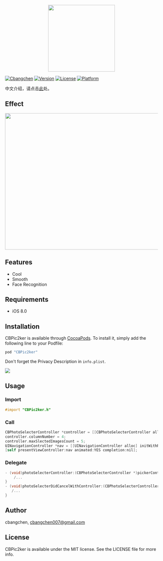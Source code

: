 <p align="center">
  <img src="http://ww1.sinaimg.cn/large/006tNbRwgy1fgfgm49j1yj30az0b5747.jpg" width="220" height="220"/>
</p>

[![Cbangchen](https://img.shields.io/badge/cbangchen-iOS-yellow.svg)](http://cbangchen.com)
[![Version](https://img.shields.io/cocoapods/v/CBPic2ker.svg?style=flat)](http://cocoapods.org/pods/CBPic2ker)
[![License](https://img.shields.io/cocoapods/l/CBPic2ker.svg?style=flat)](http://cocoapods.org/pods/CBPic2ker)
[![Platform](https://img.shields.io/cocoapods/p/CBPic2ker.svg?style=flat)](http://cocoapods.org/pods/CBPic2ker)

中文介绍，请点击[此](https://github.com/cbangchen/CBPic2ker/blob/master/README_CN.md)处。

## Effect

<p align="center">
  <img src="PhotoPickerInteraction.gif" width="600" height="450"/>
</p>

## Features

- Cool 
- Smooth 
- Face Recognition 

## Requirements 

- iOS 8.0

## Installation 

CBPic2ker is available through [CocoaPods](http://cocoapods.org). To install
it, simply add the following line to your Podfile:

```ruby
pod "CBPic2ker"
```

Don't forget the Privacy Description in `info.plist`.

![](http://ww2.sinaimg.cn/large/006tNbRwgy1fghh98s9wqj31g8024t8u.jpg)

## Usage 

### Import

```Objective-C
#import "CBPic2ker.h"
```

### Call

```Objective-C
CBPhotoSelecterController *controller = [[CBPhotoSelecterController alloc] initWithDelegate:self];
controller.columnNumber = 4;
controller.maxSlectedImagesCount = 5;
UINavigationController *nav = [[UINavigationController alloc] initWithRootViewController:controller];
[self presentViewController:nav animated:YES completion:nil];
```

### Delegate

```Objective-C
- (void)photoSelecterController:(CBPhotoSelecterController *)pickerController sourceAsset:(NSArray *)sourceAsset {
	/...
}
- (void)photoSelecterDidCancelWithController:(CBPhotoSelecterController *)pickerController {
   /...
}
```

## Author

cbangchen, cbangchen007@gmail.com

## License 

CBPic2ker is available under the MIT license. See the LICENSE file for more info.
